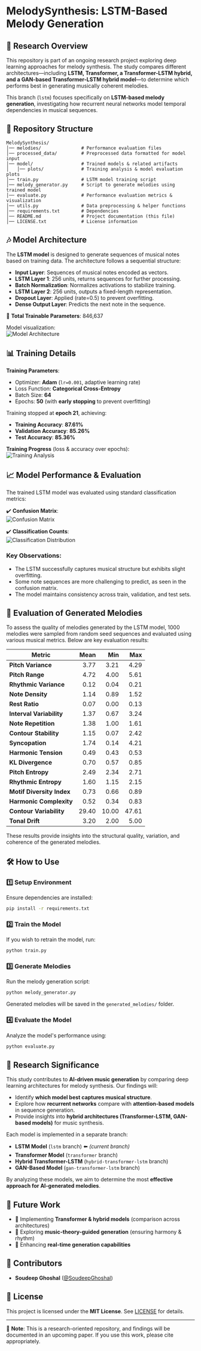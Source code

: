 # MelodySynthesis: LSTM-Based Melody Generation

## 📌 Research Overview

This repository is part of an ongoing research project exploring deep learning approaches for melody synthesis. The study compares different architectures—including **LSTM, Transformer, a Transformer-LSTM hybrid, and a GAN-based Transformer-LSTM hybrid model**—to determine which performs best in generating musically coherent melodies.  

This branch (`lstm`) focuses specifically on **LSTM-based melody generation**, investigating how recurrent neural networks model temporal dependencies in musical sequences.  

## 📂 Repository Structure

```
MelodySynthesis/
│── melodies/               # Performance evaluation files
│── processed_data/         # Preprocessed data formatted for model input
│── model/                  # Trained models & related artifacts
│   │── plots/              # Training analysis & model evaluation plots
│── train.py                # LSTM model training script
│── melody_generator.py     # Script to generate melodies using trained model
│── evaluate.py             # Performance evaluation metrics & visualization
│── utils.py                # Data preprocessing & helper functions
│── requirements.txt        # Dependencies
│── README.md               # Project documentation (this file)
│── LICENSE.txt             # License information
```

## 🎶 Model Architecture

The **LSTM model** is designed to generate sequences of musical notes based on training data. The architecture follows a sequential structure:  

- **Input Layer**: Sequences of musical notes encoded as vectors.  
- **LSTM Layer 1**: 256 units, returns sequences for further processing.  
- **Batch Normalization**: Normalizes activations to stabilize training.  
- **LSTM Layer 2**: 256 units, outputs a fixed-length representation.  
- **Dropout Layer**: Applied (rate=0.5) to prevent overfitting.  
- **Dense Output Layer**: Predicts the next note in the sequence.  

🔹 **Total Trainable Parameters**: 846,637  

Model visualization:  
![Model Architecture](model/model_architecture.png)  

## 📊 Training Details

**Training Parameters**:
- Optimizer: **Adam** (`lr=0.001`, adaptive learning rate)
- Loss Function: **Categorical Cross-Entropy**
- Batch Size: **64**
- Epochs: **50** (with **early stopping** to prevent overfitting)

Training stopped at **epoch 21**, achieving:
- **Training Accuracy**: **87.61%**
- **Validation Accuracy**: **85.26%**
- **Test Accuracy**: **85.36%**

**Training Progress** (loss & accuracy over epochs):  
![Training Analysis](model/plots/training_history.png)  

## 📈 Model Performance & Evaluation  

The trained LSTM model was evaluated using standard classification metrics:  

✔️ **Confusion Matrix**:  
![Confusion Matrix](model/plots/confusion_matrix.png)  

✔️ **Classification Counts**:  
![Classification Distribution](model/plots/classification_counts.png)

### Key Observations:
- The LSTM successfully captures musical structure but exhibits slight overfitting.
- Some note sequences are more challenging to predict, as seen in the confusion matrix.
- The model maintains consistency across train, validation, and test sets.

## 🎼 Evaluation of Generated Melodies

To assess the quality of melodies generated by the LSTM model, 1000 melodies were sampled from random seed sequences and evaluated using various musical metrics. Below are key evaluation results:

| **Metric**              | **Mean** | **Min** | **Max** |
|-------------------------|---------:|--------:|--------:|
| **Pitch Variance**      |     3.77 |    3.21 |    4.29 |
| **Pitch Range**         |     4.72 |    4.00 |    5.61 |
| **Rhythmic Variance**   |     0.12 |    0.04 |    0.21 |
| **Note Density**        |     1.14 |    0.89 |    1.52 |
| **Rest Ratio**          |     0.07 |    0.00 |    0.13 |
| **Interval Variability** |     1.37 |    0.67 |    3.24 |
| **Note Repetition**     |     1.38 |    1.00 |    1.61 |
| **Contour Stability**   |     1.15 |    0.07 |    2.42 |
| **Syncopation**         |     1.74 |    0.14 |    4.21 |
| **Harmonic Tension**      |     0.49 |    0.43 |    0.53 |
| **KL Divergence**         |     0.70 |    0.57 |    0.85 |
| **Pitch Entropy**         |     2.49 |    2.34 |    2.71 |
| **Rhythmic Entropy**      |     1.60 |    1.15 |    2.15 |
| **Motif Diversity Index** |     0.73 |    0.66 |    0.89 |
| **Harmonic Complexity**   |     0.52 |    0.34 |    0.83 |
| **Contour Variability**   |    29.40 |   10.00 |   47.61 |
| **Tonal Drift**           |     3.20 |    2.00 |    5.00 |

These results provide insights into the structural quality, variation, and coherence of the generated melodies.

## 🛠️ How to Use

### 1️⃣ Setup Environment  
Ensure dependencies are installed:  
```bash
pip install -r requirements.txt
```

### 2️⃣ Train the Model  
If you wish to retrain the model, run:  
```bash
python train.py
```

### 3️⃣ Generate Melodies  
Run the melody generation script:  
```bash
python melody_generator.py
```
Generated melodies will be saved in the `generated_melodies/` folder.

### 4️⃣ Evaluate the Model  
Analyze the model's performance using:  
```bash
python evaluate.py
```

## 💪 Research Significance  

This study contributes to **AI-driven music generation** by comparing deep learning architectures for melody synthesis. Our findings will:  
- Identify **which model best captures musical structure**.
- Explore how **recurrent networks** compare with **attention-based models** in sequence generation.
- Provide insights into **hybrid architectures (Transformer-LSTM, GAN-based models)** for music synthesis.

Each model is implemented in a separate branch:  
- **LSTM Model** (`lstm` branch) ⬅️ *(current branch)*  
- **Transformer Model** (`transformer` branch)  
- **Hybrid Transformer-LSTM** (`hybrid-transformer-lstm` branch)  
- **GAN-Based Model** (`gan-transformer-lstm` branch)  

By analyzing these models, we aim to determine the most **effective approach for AI-generated melodies**.  

## 🚀 Future Work

- 🔹 Implementing **Transformer & hybrid models** (comparison across architectures)
- 🔹 Exploring **music-theory-guided generation** (ensuring harmony & rhythm)
- 🔹 Enhancing **real-time generation capabilities**

## 🤝 Contributors

- **Soudeep Ghoshal** ([@SoudeepGhoshal](https://github.com/SoudeepGhoshal))   

## 🐝 License  

This project is licensed under the **MIT License**. See [LICENSE](LICENSE.txt) for details.  

---  
📌 **Note**: This is a research-oriented repository, and findings will be documented in an upcoming paper. If you use this work, please cite appropriately.
